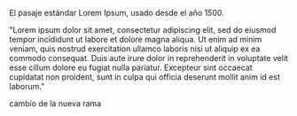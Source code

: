 El pasaje estándar Lorem Ipsum, usado desde el año 1500.

"Lorem ipsum dolor sit amet, consectetur adipiscing elit, sed do eiusmod tempor incididunt ut labore et dolore magna aliqua. Ut enim ad minim veniam, quis nostrud exercitation ullamco laboris nisi ut aliquip ex ea commodo consequat. Duis aute irure dolor in reprehenderit in voluptate velit esse cillum dolore eu fugiat nulla pariatur. Excepteur sint
 occaecat cupidatat non proident, sunt in culpa qui officia deserunt mollit anim id est laborum."
    

cambio de la nueva rama